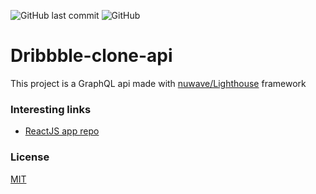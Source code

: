 ![GitHub last commit](https://img.shields.io/github/last-commit/aguilarkevin/clothing-shop-app)
![GitHub](https://img.shields.io/github/license/aguilarkevin/dribbble-clone-api)

# Dribbble-clone-api

This project is a GraphQL api made with [nuwave/Lighthouse](https://lighthouse-php.com/) framework

### Interesting links

- [ReactJS app repo](https://github.com/AguilarKevin/dribbble-clone-app)

### License

[MIT](https://choosealicense.com/licenses/mit/)
